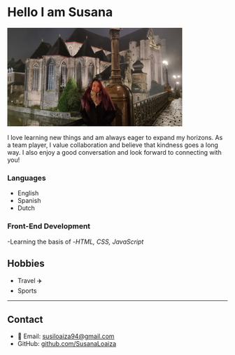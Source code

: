 # Hello I am Susana

<img src="img/susana.jpg" alt="susana" width="400" heigth="200">

I love learning new things and am always eager to expand my horizons. As a team player, I value collaboration
and believe that kindness goes a long way. I also enjoy a good conversation and look forward to connecting with you!

### Languages

- English
- Spanish
- Dutch

### Front-End Development

-Learning the basis of -_HTML, CSS, JavaScript_

## Hobbies

- Travel :airplane:
- Sports

---

## Contact

- 📧 Email: susiloaiza94@gmail.com
- GitHub: [github.com/SusanaLoaiza](https://github.com/SusanaLoaiza)
